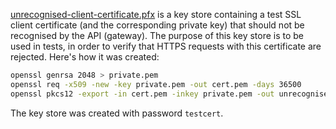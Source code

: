 [unrecognised-client-certificate.pfx](unrecognised-client-certificate.pfx) is a key store containing a test
SSL client certificate (and the corresponding private key) that should not be recognised by the API (gateway).
The purpose of this key store is to be used in tests, in order to verify
that HTTPS requests with this certificate are rejected. Here's how it was created:

```bash
openssl genrsa 2048 > private.pem
openssl req -x509 -new -key private.pem -out cert.pem -days 36500
openssl pkcs12 -export -in cert.pem -inkey private.pem -out unrecognised-client-certificate.pfx -noiter -nomaciter
```

The key store was created with password `testcert`.
